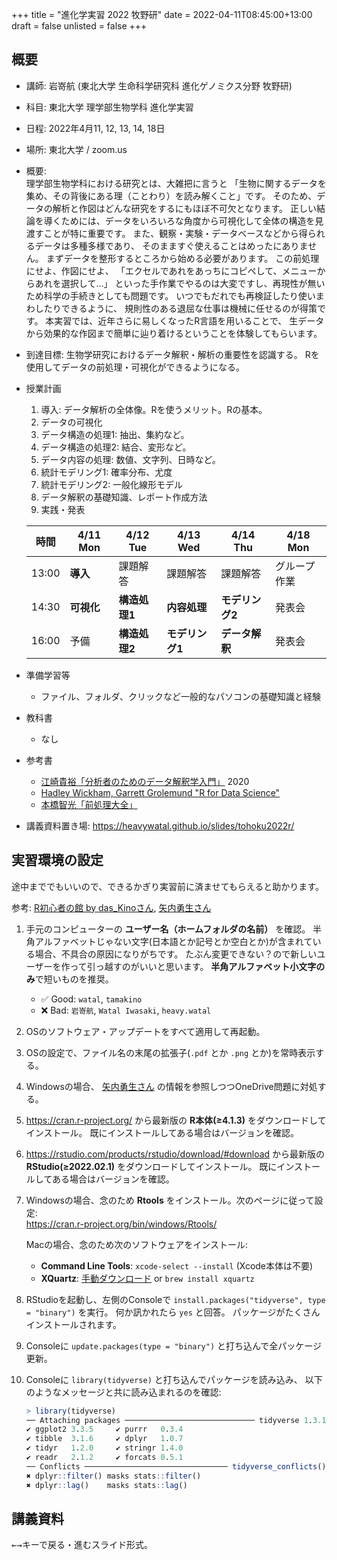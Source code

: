 +++
title = "進化学実習 2022 牧野研"
date = 2022-04-11T08:45:00+13:00
draft = false
unlisted = false
+++

## 概要

-   講師: 岩嵜航 (東北大学 生命科学研究科 進化ゲノミクス分野 牧野研)
-   科目: 東北大学 理学部生物学科 進化学実習
-   日程: 2022年4月11, 12, 13, 14, 18日
-   場所: 東北大学 / zoom.us
-   概要:<br>
    理学部生物学科における研究とは、大雑把に言うと
    「生物に関するデータを集め、その背後にある理（ことわり）を読み解くこと」です。
    そのため、データの解析と作図はどんな研究をするにもほぼ不可欠となります。
    正しい結論を導くためには、データをいろいろな角度から可視化して全体の構造を見渡すことが特に重要です。
    また、観察・実験・データベースなどから得られるデータは多種多様であり、
    そのまますぐ使えることはめったにありません。
    まずデータを整形するところから始める必要があります。
    この前処理にせよ、作図にせよ、
    「エクセルであれをあっちにコピペして、メニューからあれを選択して...」
    といった手作業でやるのは大変ですし、再現性が無いため科学の手続きとしても問題です。
    いつでもだれでも再検証したり使いまわしたりできるように、
    規則性のある退屈な仕事は機械に任せるのが得策です。
    本実習では、近年さらに易しくなったR言語を用いることで、
    生データから効果的な作図まで簡単に辿り着けるということを体験してもらいます。
-   到達目標:
    生物学研究におけるデータ解釈・解析の重要性を認識する。
    Rを使用してデータの前処理・可視化ができるようになる。
-   授業計画
    1. 導入: データ解析の全体像。Rを使うメリット。Rの基本。
    2. データの可視化
    3. データ構造の処理1: 抽出、集約など。
    4. データ構造の処理2: 結合、変形など。
    5. データ内容の処理: 数値、文字列、日時など。
    6. 統計モデリング1: 確率分布、尤度
    7. 統計モデリング2: 一般化線形モデル
    8. データ解釈の基礎知識、レポート作成方法
    9. 実践・発表

    | 時間  | 4/11 Mon | 4/12 Tue | 4/13 Wed | 4/14 Thu | 4/18 Mon |
    | ----- | -------- | -------- | -------- | -------- | -------- |
    | 13:00 | **導入** | 課題解答 | 課題解答 | 課題解答 | グループ作業 |
    | 14:30 | **可視化** | **構造処理1** | **内容処理** | **モデリング2** | 発表会 |
    | 16:00 | 予備 | **構造処理2** | **モデリング1** | **データ解釈** | 発表会 |

-   準備学習等
    - ファイル、フォルダ、クリックなど一般的なパソコンの基礎知識と経験
-   教科書
    - なし
-   参考書
    - [江崎貴裕「分析者のためのデータ解釈学入門」](https://amzn.to/3uznzCK) 2020
    - [Hadley Wickham, Garrett Grolemund "R for Data Science"](https://r4ds.had.co.nz/)
    - [本橋智光「前処理大全」](https://www.amazon.co.jp/dp/4774196479/ref=as_li_ss_tl?ie=UTF8&linkCode=ll1&tag=heavywatal-22&linkId=8a3fd4e9a0c944b1b41242bbab8d147b)
-   講義資料置き場: <https://heavywatal.github.io/slides/tohoku2022r/>


## 実習環境の設定

途中まででもいいので、できるかぎり実習前に済ませてもらえると助かります。

参考:
[R初心者の館 by das_Kinoさん](https://das-kino.hatenablog.com/entry/2019/11/07/125044),
[矢内勇生さん](https://yukiyanai.github.io/jp/resources/)

1.  手元のコンピューターの **ユーザー名（ホームフォルダの名前）** を確認。
    半角アルファベットじゃない文字(日本語とか記号とか空白とか)が含まれている場合、不具合の原因になりがちです。
    たぶん変更できない？ので新しいユーザーを作って引っ越すのがいいと思います。
    **半角アルファベット小文字のみ**で短いものを推奨。
    - ✅ Good: `watal`, `tamakino`
    - ❌ Bad: `岩嵜航`, `Watal Iwasaki`, `heavy.watal`
1.  OSのソフトウェア・アップデートをすべて適用して再起動。
1.  OSの設定で、ファイル名の末尾の拡張子(`.pdf` とか `.png` とか)を常時表示する。
1.  Windowsの場合、
    [矢内勇生さん](https://yukiyanai.github.io/jp/resources/)
    の情報を参照しつつOneDrive問題に対処する。
1.  <https://cran.r-project.org/>
    から最新版の **R本体(≥4.1.3)** をダウンロードしてインストール。
    既にインストールしてある場合はバージョンを確認。
1.  <https://rstudio.com/products/rstudio/download/#download>
    から最新版の **RStudio(≥2022.02.1)** をダウンロードしてインストール。
    既にインストールしてある場合はバージョンを確認。
1.  Windowsの場合、念のため **Rtools** をインストール。次のページに従って設定:<br>
    <https://cran.r-project.org/bin/windows/Rtools/>

    Macの場合、念のため次のソフトウェアをインストール:
    - **Command Line Tools**: `xcode-select --install` (Xcode本体は不要)
    - **XQuartz**: [手動ダウンロード](https://www.xquartz.org/) or `brew install xquartz`

1.  RStudioを起動し、左側のConsoleで `install.packages("tidyverse", type = "binary")` を実行。
    何か訊かれたら `yes` と回答。
    パッケージがたくさんインストールされます。
1.  Consoleに `update.packages(type = "binary")` と打ち込んで全パッケージ更新。
1.  Consoleに `library(tidyverse)` と打ち込んでパッケージを読み込み、
    以下のようなメッセージと共に読み込まれるのを確認:

    ```r
    > library(tidyverse)
    ── Attaching packages ───────────────────────────── tidyverse 1.3.1 ──
    ✔ ggplot2 3.3.5     ✔ purrr   0.3.4
    ✔ tibble  3.1.6     ✔ dplyr   1.0.7
    ✔ tidyr   1.2.0     ✔ stringr 1.4.0
    ✔ readr   2.1.2     ✔ forcats 0.5.1
    ── Conflicts ──────────────────────────────── tidyverse_conflicts() ──
    ✖ dplyr::filter() masks stats::filter()
    ✖ dplyr::lag()    masks stats::lag()
    ```


## 講義資料

<kbd>←</kbd><kbd>→</kbd>キーで戻る・進むスライド形式。
